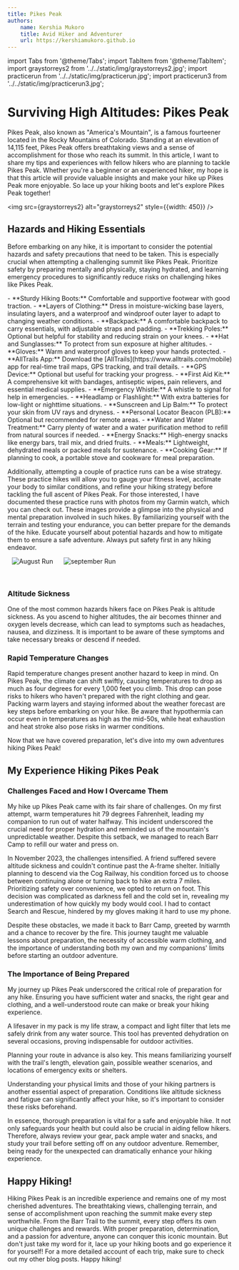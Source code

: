 ```yaml
---
title: Pikes Peak
authors:
    name: Kershia Mukoro
    title: Avid Hiker and Adventurer
    url: https://kershiamukoro.github.io
---
```

import Tabs from '@theme/Tabs';
import TabItem from '@theme/TabItem';
import graystorreys2 from '../../static/img/graystorreys2.jpg';
import practicerun from '../../static/img/practicerun.jpg';
import practicerun3 from '../../static/img/practicerun3.jpg';

# Surviving High Altitudes: Pikes Peak 

Pikes Peak, also known as "America's Mountain", is a famous fourteener located in the Rocky Mountains of Colorado. Standing at an elevation of 14,115 feet, Pikes Peak offers breathtaking views and a sense of accomplishment for those who reach its summit. In this article, I want to share my tips and experiences with fellow hikers who are planning to tackle Pikes Peak. Whether you're a beginner or an experienced hiker, my hope is that this article will provide valuable insights and make your hike up Pikes Peak more enjoyable. So lace up your hiking boots and let's explore Pikes Peak together!
&nbsp;  

<img src={graystorreys2} alt="graystorreys2" style={{width: 450}} />

<!--truncate-->

## Hazards and Hiking Essentials
Before embarking on any hike, it is important to consider the potential hazards and safety precautions that need to be taken. This is especially crucial when attempting a challenging summit like Pikes Peak. Prioritize safety by preparing mentally and physically, staying hydrated, and learning emergency procedures to significantly reduce risks on challenging hikes like Pikes Peak.

<Tabs>
  <TabItem value="Gear and Clothing Essentials" label="Gear and Clothing Essentials" default>
    - **Sturdy Hiking Boots:** Comfortable and supportive footwear with good traction.
    - **Layers of Clothing:** Dress in moisture-wicking base layers, insulating layers, and a waterproof and windproof outer layer to adapt to changing weather conditions.
    - **Backpack:** A comfortable backpack to carry essentials, with adjustable straps and padding.
    - **Trekking Poles:** Optional but helpful for stability and reducing strain on your knees.
    - **Hat and Sunglasses:** To protect from sun exposure at higher altitudes.
    - **Gloves:** Warm and waterproof gloves to keep your hands protected.

  </TabItem>
  <TabItem value="Navigation and Safety Essentials" label="Navigation and Safety Essentials">
    - **AllTrails App:** Download the [AllTrails](https://www.alltrails.com/mobile) app for real-time trail maps, GPS tracking, and trail details.
    - **GPS Device:** Optional but useful for tracking your progress.
    - **First Aid Kit:** A comprehensive kit with bandages, antiseptic wipes, pain relievers, and essential medical supplies.
    - **Emergency Whistle:** A whistle to signal for help in emergencies.
    - **Headlamp or Flashlight:** With extra batteries for low-light or nighttime situations.
    - **Sunscreen and Lip Balm:** To protect your skin from UV rays and dryness.
    - **Personal Locator Beacon (PLB):** Optional but recommended for remote areas.

  </TabItem>
  <TabItem value="Food and Hydration Essentials" label="Food and Hydration Essentials">
    - **Water and Water Treatment:** Carry plenty of water and a water purification method to refill from natural sources if needed.
    - **Energy Snacks:** High-energy snacks like energy bars, trail mix, and dried fruits.
    - **Meals:** Lightweight, dehydrated meals or packed meals for sustenance.
    - **Cooking Gear:** If planning to cook, a portable stove and cookware for meal preparation.
  </TabItem>
</Tabs>  

Additionally, attempting a couple of practice runs can be a wise strategy. These practice hikes will allow you to gauge your fitness level, acclimate your body to similar conditions, and refine your hiking strategy before tackling the full ascent of Pikes Peak. For those interested, I have documented these practice runs with photos from my Garmin watch, which you can check out. These images provide a glimpse into the physical and mental preparation involved in such hikes. By familiarizing yourself with the terrain and testing your endurance, you can better prepare for the demands of the hike. Educate yourself about potential hazards and how to mitigate them to ensure a safe adventure. Always put safety first in any hiking endeavor.
&nbsp;  
<p>
  <img src={practicerun} alt="August Run" style={{width: 300}} hspace="10" />
  <img src={practicerun3} alt="september Run" style={{width: 294}} hspace="10" />
</p>
<br clear="both"/>

### Altitude Sickness
One of the most common hazards hikers face on Pikes Peak is altitude sickness. As you ascend to higher altitudes, the air becomes thinner and oxygen levels decrease, which can lead to symptoms such as headaches, nausea, and dizziness. It is important to be aware of these symptoms and take necessary breaks or descend if needed.

### Rapid Temperature Changes
Rapid temperature changes present another hazard to keep in mind. On Pikes Peak, the climate can shift swiftly, causing temperatures to drop as much as four degrees for every 1,000 feet you climb. This drop can pose risks to hikers who haven't prepared with the right clothing and gear. Packing warm layers and staying informed about the weather forecast are key steps before embarking on your hike. Be aware that hypothermia can occur even in temperatures as high as the mid-50s, while heat exhaustion and heat stroke also pose risks in warmer conditions.

Now that we have covered preparation, let's dive into my own adventures hiking Pikes Peak!

## My Experience Hiking Pikes Peak

### Challenges Faced and How I Overcame Them
My hike up Pikes Peak came with its fair share of challenges. On my first attempt, warm temperatures hit 79 degrees Fahrenheit, leading my companion to run out of water halfway. This incident underscored the crucial need for proper hydration and reminded us of the mountain's unpredictable weather. Despite this setback, we managed to reach Barr Camp to refill our water and press on.

In November 2023, the challenges intensified. A friend suffered severe altitude sickness and couldn't continue past the A-frame shelter. Initially planning to descend via the Cog Railway, his condition forced us to choose between continuing alone or turning back to hike an extra 7 miles. Prioritizing safety over convenience, we opted to return on foot. This decision was complicated as darkness fell and the cold set in, revealing my underestimation of how quickly my body would cool. I had to contact Search and Rescue, hindered by my gloves making it hard to use my phone.

Despite these obstacles, we made it back to Barr Camp, greeted by warmth and a chance to recover by the fire. This journey taught me valuable lessons about preparation, the necessity of accessible warm clothing, and the importance of understanding both my own and my companions' limits before starting an outdoor adventure.

### The Importance of Being Prepared
My journey up Pikes Peak underscored the critical role of preparation for any hike. Ensuring you have sufficient water and snacks, the right gear and clothing, and a well-understood route can make or break your hiking experience.

A lifesaver in my pack is my life straw, a compact and light filter that lets me safely drink from any water source. This tool has prevented dehydration on several occasions, proving indispensable for outdoor activities.

Planning your route in advance is also key. This means familiarizing yourself with the trail's length, elevation gain, possible weather scenarios, and locations of emergency exits or shelters.

Understanding your physical limits and those of your hiking partners is another essential aspect of preparation. Conditions like altitude sickness and fatigue can significantly affect your hike, so it's important to consider these risks beforehand.

In essence, thorough preparation is vital for a safe and enjoyable hike. It not only safeguards your health but could also be crucial in aiding fellow hikers. Therefore, always review your gear, pack ample water and snacks, and study your trail before setting off on any outdoor adventure. Remember, being ready for the unexpected can dramatically enhance your hiking experience.

## Happy Hiking!
Hiking Pikes Peak is an incredible experience and remains one of my most cherished adventures. The breathtaking views, challenging terrain, and sense of accomplishment upon reaching the summit make every step worthwhile. From the Barr Trail to the summit, every step offers its own unique challenges and rewards. With proper preparation, determination, and a passion for adventure, anyone can conquer this iconic mountain. But don't just take my word for it, lace up your hiking boots and go experience it for yourself! For a more detailed account of each trip, make sure to check out my other blog posts. Happy hiking!
